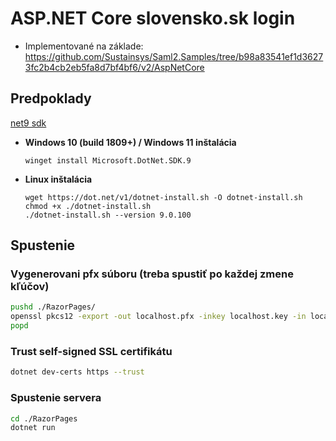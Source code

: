 # ASP.NET Core slovensko.sk login

- Implementované na základe: https://github.com/Sustainsys/Saml2.Samples/tree/b98a83541ef1d36273fc2b4cb2eb5fa8d7bf4bf6/v2/AspNetCore

## Predpoklady

[net9 sdk](https://learn.microsoft.com/en-us/dotnet/core/install/)
  * **Windows 10 (build 1809+) / Windows 11 inštalácia**
    ```pwsh
    winget install Microsoft.DotNet.SDK.9
    ```
  * **Linux inštalácia**
    ```
    wget https://dot.net/v1/dotnet-install.sh -O dotnet-install.sh
    chmod +x ./dotnet-install.sh
    ./dotnet-install.sh --version 9.0.100
    ```
    
## Spustenie
### Vygenerovani pfx súboru (treba spustiť po každej zmene kľúčov)
```sh
pushd ./RazorPages/
openssl pkcs12 -export -out localhost.pfx -inkey localhost.key -in localhost.crt -passout pass:abcd
popd
```

### Trust self-signed SSL certifikátu
```sh
dotnet dev-certs https --trust
```

### Spustenie servera
```sh
cd ./RazorPages
dotnet run
```

